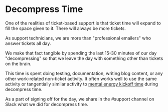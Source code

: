 # Decompress Time

One of the realities of ticket-based support is that ticket time will expand to fill the space given to it. There will always be more tickets.

As support technicians, we are more than "professional emailers" who answer tickets all day.

We make that fact tangible by spending the last 15-30 minutes of our day "decompressing" so that we leave the day with something other than tickets on the brain.

This time is spent doing testing, documentation, writing blog content, or any other work-related non-ticket activity. It often works well to use the same activity or tangentially similar activity to [mental energy kickoff time](mental-energy-kickoff.md) during decompress time.

As a part of signing off for the day, we share in the \#support channel on Slack what we did for decompress time.

